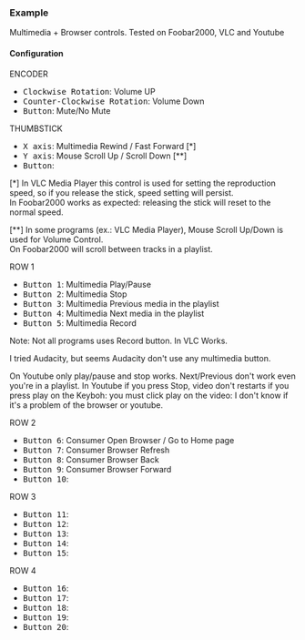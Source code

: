 ### Example

Multimedia + Browser controls. Tested on Foobar2000, VLC and Youtube

#### Configuration

ENCODER
- <kbd>Clockwise Rotation</kbd>: Volume UP
- <kbd>Counter-Clockwise Rotation</kbd>: Volume Down
- <kbd>Button</kbd>: Mute/No Mute

THUMBSTICK 
- <kbd>X axis</kbd>: Multimedia Rewind / Fast Forward [*]
- <kbd>Y axis</kbd>: Mouse Scroll Up / Scroll Down [**]
- <kbd>Button</kbd>:

[*] In VLC Media Player this control is used for setting the reproduction speed, so if you release the stick, speed setting will persist.  
In Foobar2000 works as expected: releasing the stick will reset to the normal speed.  
  
[**] In some programs (ex.: VLC Media Player), Mouse Scroll Up/Down is used for Volume Control.  
On Foobar2000 will scroll between tracks in a playlist.

ROW 1
- <kbd>Button 1</kbd>: Multimedia Play/Pause
- <kbd>Button 2</kbd>: Multimedia Stop
- <kbd>Button 3</kbd>: Multimedia Previous media in the playlist
- <kbd>Button 4</kbd>: Multimedia Next media in the playlist
- <kbd>Button 5</kbd>: Multimedia Record

Note:
Not all programs uses Record button. In VLC Works.  
  
I tried Audacity, but seems Audacity don't use any multimedia button.  
  
On Youtube only play/pause and stop works. Next/Previous don't work even you're in a playlist. In Youtube if you press Stop, video don't restarts if you press play on the Keyboh: you must click play on the video: I don't know if it's a problem of the browser or youtube.

ROW 2
- <kbd>Button 6</kbd>: Consumer Open Browser / Go to Home page
- <kbd>Button 7</kbd>: Consumer Browser Refresh
- <kbd>Button 8</kbd>: Consumer Browser Back
- <kbd>Button 9</kbd>: Consumer Browser Forward
- <kbd>Button 10</kbd>: 

ROW 3
- <kbd>Button 11</kbd>: 
- <kbd>Button 12</kbd>: 
- <kbd>Button 13</kbd>: 
- <kbd>Button 14</kbd>: 
- <kbd>Button 15</kbd>: 

ROW 4
- <kbd>Button 16</kbd>: 
- <kbd>Button 17</kbd>:
- <kbd>Button 18</kbd>: 
- <kbd>Button 19</kbd>: 
- <kbd>Button 20</kbd>: 